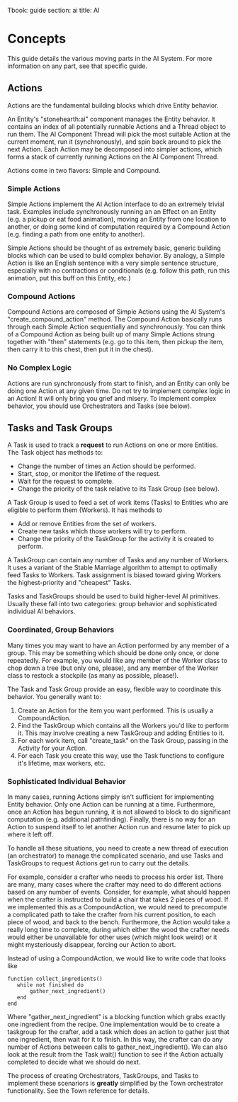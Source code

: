 Tbook: guide
section: ai
title: AI

# Concepts

This guide details the various moving parts in the AI System.  For more information on any part, see that specific guide.

## Actions
  
Actions are the fundamental building blocks which drive Entity behavior.  

An Entity's "stonehearth:ai" component manages the Entity behavior.   It contains an index of all potentially runnable Actions and a Thread object to run them.  The AI Component Thread will pick the most suitable Action at the current moment, run it (synchronously), and spin back around to pick the next Action.  Each Action may be decomposed into simpler actions, which forms a stack of currently running Actions on the AI Component Thread.

Actions come in two flavors: Simple and Compound.

### Simple Actions

Simple Actions implement the AI Action interface to do an extremely trivial task.  Examples include synchronously running an an Effect on an Entity (e.g. a pickup or eat food animation), moving an Entity from one location to another, or doing some kind of computation required by a Compound Action (e.g. finding a path from one entity to another).

Simple Actions should be thought of as extremely basic, generic building blocks which can be used to build complex behavior.  By analogy, a Simple Action is like an English sentence with a very simple sentence structure, especially with no contractions or conditionals (e.g. follow this path, run this animation, put this buff on this Entity, etc.) 

### Compound Actions

Compound Actions are composed of Simple Actions using the AI System's "create\_compound\_action" method.  The Compound Action basically runs through each Simple Action sequentially and synchronously.  You can think of a Compound Action as being built up of many Simple Actions strung together with "then" statements (e.g. go to this item, then pickup the item, then carry it to this chest, then put it in the chest).

### No Complex Logic

Actions are run synchronously from start to finish, and an Entity can only be doing one Action at any given time.  Do not try to implement complex logic in an Action!  It will only bring you grief and misery.   To implement complex behavior, you should use Orchestrators and Tasks (see below).

## Tasks and Task Groups

A Task is used to track a **request** to run Actions on one or more Entities.  The Task object has methods to:

- Change the number of times an Action should be performed.
- Start, stop, or monitor the lifetime of the request.
- Wait for the request to complete.
- Change the priority of the task relative to its Task Group (see below).
 
A Task Group is used to feed a set of work items (Tasks) to Entities who are eligible to perform them (Workers).  It has methods to

- Add or remove Entities from the set of workers.
- Create new tasks which those workers will try to perform.
- Change the priority of the TaskGroup for the activity it is created to perform.

A TaskGroup can contain any number of Tasks and any number of Workers.  It uses a variant of the Stable Marriage algorithm to attempt to optimally feed Tasks to Workers.  Task assignment is biased toward giving Workers the highest-priority and "cheapest" Tasks.

Tasks and TaskGroups should be used to build higher-level AI primitives.  Usually these fall into two categories: group behavior and sophisticated individual AI behaviors.

### Coordinated, Group Behaviors

Many times you may want to have an Action performed by any member of a group.  This may be something which should be done only once, or done repeatedly.  For example, you would like any member of the Worker class to chop down a tree (but only one, please), and any member of the Worker class to restock a stockpile (as many as possible, please!).

The Task and Task Group provide an easy, flexible way to coordinate this behavior.  You generally want to:

1. Create an Action for the item you want performed.  This is usually a CompoundAction.
2. Find the TaskGroup which contains all the Workers you'd like to perform it.  This may involve creating a new TaskGroup and adding Entities to it.
3. For each work item, call "create_task" on the Task Group, passing in the Activity for your Action.
4. For each Task you create this way, use the Task functions to configure it's lifetime, max workers, etc.

### Sophisticated Individual Behavior

In many cases, running Actions simply isn't sufficient for implementing Entity behavior.  Only one Action can be running at a time.  Furthermore, once an Action has begun running, it is not allowed to block to do significant computation (e.g. additional pathfinding).  Finally, there is no way for an Action to suspend itself to let another Action run and resume later to pick up where it left off.

To handle all these situations, you need to create a new thread of execution (an orchestrator) to manage the complicated scenario, and use Tasks and TaskGroups to request Actions get run to carry out the details.

For example, consider a crafter who needs to process his order list.  There are many, many cases where the crafter may need to do different actions based on any number of events.  Consider, for example, what should happen when the crafter is instructed to build a chair that takes 2 pieces of wood.  If we implemented this as a CompoundAction, we would need to precompute a complicated path to take the crafter from his current position, to each piece of wood, and back to the bench.  Furthermore, the Action would take a really long time to complete, during which either the wood the crafter needs would either be unavailable for other uses (which might look weird) or it might mysteriously disappear, forcing our Action to abort.

Instead of using a CompoundAction, we would like to write code that looks like


    function collect_ingredients()
       while not finished do
           gather_next_ingredient()
       end
    end

Where "gather\_next\_ingredient" is a blocking function which grabs exactly one ingredient from the recipe.  One implementation would be to create a taskgroup for the crafter, add a task which does an action to gather just that one ingredient, then wait for it to finish.  In this way, the crafter can do any number of Actions betweeen calls to gather\_next\_ingredient().  We can also look at the result from the Task wait() function to see if the Action actually completed to decide what we should do next.

The process of creating Orchestrators, TaskGroups, and Tasks to implement these scenariors is **greatly** simplified by the Town orchestrator functionality.  See the Town reference for details.
  